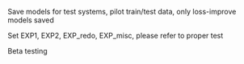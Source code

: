 Save models for test systems, pilot train/test data, only loss-improve models saved
    
Set EXP1, EXP2, EXP_redo, EXP_misc, please refer to proper test
  
Beta testing
  
   
 
